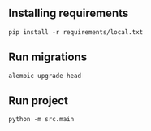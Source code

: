 ## Installing requirements

```pip install -r requirements/local.txt```


## Run migrations
```alembic upgrade head```

## Run project
```python -m src.main```